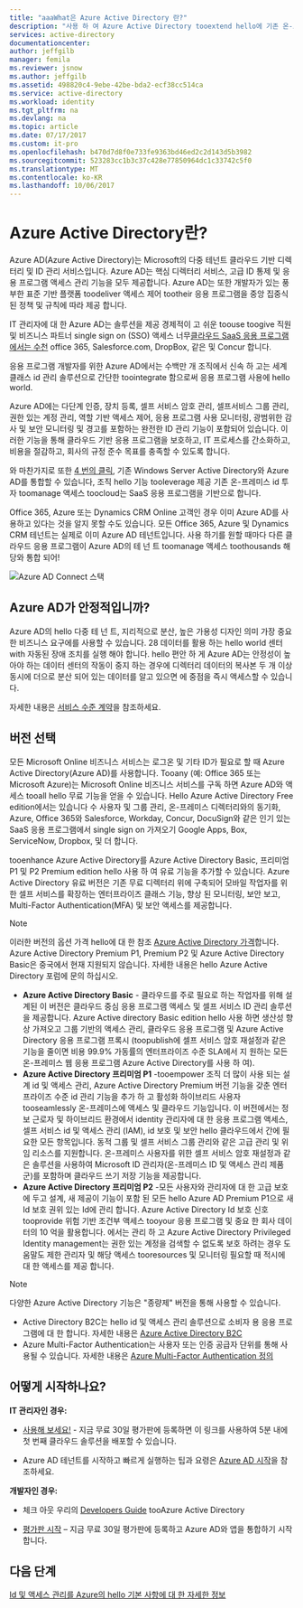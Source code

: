 ```yaml
---
title: "aaaWhat은 Azure Active Directory 란?"
description: "사용 하 여 Azure Active Directory tooextend hello에 기존 온-프레미스 id 클라우드 또는 Azure AD를 개발 응용 프로그램을 통합 합니다."
services: active-directory
documentationcenter: 
author: jeffgilb
manager: femila
ms.reviewer: jsnow
ms.author: jeffgilb
ms.assetid: 498820c4-9ebe-42be-bda2-ecf38cc514ca
ms.service: active-directory
ms.workload: identity
ms.tgt_pltfrm: na
ms.devlang: na
ms.topic: article
ms.date: 07/17/2017
ms.custom: it-pro
ms.openlocfilehash: b470d7d8f0e733fe9363bd46ed2c2d143d5b3982
ms.sourcegitcommit: 523283cc1b3c37c428e77850964dc1c33742c5f0
ms.translationtype: MT
ms.contentlocale: ko-KR
ms.lasthandoff: 10/06/2017
---
```

# <a name="what-is-azure-active-directory"></a>Azure Active Directory란?
Azure AD(Azure Active Directory)는 Microsoft의 다중 테넌트 클라우드 기반 디렉터리 및 ID 관리 서비스입니다. Azure AD는 핵심 디렉터리 서비스, 고급 ID 통제 및 응용 프로그램 액세스 관리 기능을 모두 제공합니다. Azure AD는 또한 개발자가 있는 풍부한 표준 기반 플랫폼 toodeliver 액세스 제어 tootheir 응용 프로그램을 중앙 집중식된 정책 및 규칙에 따라 제공 합니다. 

IT 관리자에 대 한 Azure AD는 솔루션을 제공 경제적이 고 쉬운 toouse toogive 직원 및 비즈니스 파트너 single sign on (SSO) 액세스 너무[클라우드 SaaS 응용 프로그램에서는 수천](active-directory-saas-tutorial-list.md) office 365, Salesforce.com, DropBox, 같은 및 Concur 합니다.

응용 프로그램 개발자를 위한 Azure AD에서는 수백만 개 조직에서 신속 하 고는 세계 클래스 id 관리 솔루션으로 간단한 toointegrate 함으로써 응용 프로그램 사용에 hello world.

Azure AD에는 다단계 인증, 장치 등록, 셀프 서비스 암호 관리, 셀프서비스 그룹 관리, 권한 있는 계정 관리, 역할 기반 액세스 제어, 응용 프로그램 사용 모니터링, 광범위한 감사 및 보안 모니터링 및 경고를 포함하는 완전한 ID 관리 기능이 포함되어 있습니다. 이러한 기능을 통해 클라우드 기반 응용 프로그램을 보호하고, IT 프로세스를 간소화하고, 비용을 절감하고, 회사의 규정 준수 목표를 충족할 수 있도록 합니다.

와 마찬가지로 또한 [4 번의 클릭](./connect/active-directory-aadconnect-get-started-express.md), 기존 Windows Server Active Directory와 Azure AD를 통합할 수 있습니다, 조직 hello 기능 tooleverage 제공 기존 온-프레미스 id 투자 toomanage 액세스 toocloud는 SaaS 응용 프로그램을 기반으로 합니다.

Office 365, Azure 또는 Dynamics CRM Online 고객인 경우 이미 Azure AD를 사용하고 있다는 것을 알지 못할 수도 있습니다. 모든 Office 365, Azure 및 Dynamics CRM 테넌트는 실제로 이미 Azure AD 테넌트입니다. 사용 하기를 원할 때마다 다른 클라우드 응용 프로그램이 Azure AD의 테 넌 트 toomanage 액세스 toothousands 해당와 통합 되어!

![Azure AD Connect 스택](./media/active-directory-whatis/Azure_Active_Directory.png)

## <a name="how-reliable-is-azure-ad"></a>Azure AD가 안정적입니까?
Azure AD의 hello 다중 테 넌 트, 지리적으로 분산, 높은 가용성 디자인 의미 가장 중요 한 비즈니스 요구에를 사용할 수 있습니다. 28 데이터를 활용 하는 hello world 센터 with 자동된 장애 조치를 실행 해야 합니다. hello 편안 하 게 Azure AD는 안정성이 높아야 하는 데이터 센터의 작동이 중지 하는 경우에 디렉터리 데이터의 복사본 두 개 이상 동시에 더으로 분산 되어 있는 데이터를 알고 있으면 에 중점을 즉시 액세스할 수 있습니다.

자세한 내용은 [서비스 수준 계약](https://azure.microsoft.com/support/legal/sla/)을 참조하세요.

## <a name="choose-an-edition"></a>버전 선택
모든 Microsoft Online 비즈니스 서비스는 로그온 및 기타 ID가 필요로 할 때 Azure Active Directory(Azure AD)를 사용합니다. Tooany (예: Office 365 또는 Microsoft Azure)는 Microsoft Online 비즈니스 서비스를 구독 하면 Azure AD와 액세스 tooall hello 무료 기능을 얻을 수 있습니다. Hello Azure Active Directory Free edition에서는 있습니다 수 사용자 및 그룹 관리, 온-프레미스 디렉터리와의 동기화, Azure, Office 365와 Salesforce, Workday, Concur, DocuSign와 같은 인기 있는 SaaS 응용 프로그램에서 single sign on 가져오기 Google Apps, Box, ServiceNow, Dropbox, 및 더 합니다. 

tooenhance Azure Active Directory를 Azure Active Directory Basic, 프리미엄 P1 및 P2 Premium edition hello 사용 하 여 유료 기능을 추가할 수 있습니다. Azure Active Directory 유료 버전은 기존 무료 디렉터리 위에 구축되어 모바일 작업자를 위한 셀프 서비스를 확장하는 엔터프라이즈 클래스 기능, 향상 된 모니터링, 보안 보고, Multi-Factor Authentication(MFA) 및 보안 액세스를 제공합니다.

> [!NOTE]
> 이러한 버전의 옵션 가격 hello에 대 한 참조 [Azure Active Directory 가격](https://azure.microsoft.com/pricing/details/active-directory/)합니다. Azure Active Directory Premium P1, Premium P2 및 Azure Active Directory Basic은 중국에서 현재 지원되지 않습니다. 자세한 내용은 hello Azure Active Directory 포럼에 문의 하십시오.
>

* **Azure Active Directory Basic** - 클라우드를 주로 필요로 하는 작업자를 위해 설계된 이 버전은 클라우드 중심 응용 프로그램 액세스 및 셀프 서비스 ID 관리 솔루션을 제공합니다. Azure Active directory Basic edition hello 사용 하면 생산성 향상 가져오고 그룹 기반의 액세스 관리, 클라우드 응용 프로그램 및 Azure Active Directory 응용 프로그램 프록시 (toopublish에 셀프 서비스 암호 재설정과 같은 기능을 줄이면 비용 99.9% 가동률의 엔터프라이즈 수준 SLA에서 지 원하는 모든 온-프레미스 웹 응용 프로그램 Azure Active Directory를 사용 하 여).
* **Azure Active Directory 프리미엄 P1** -tooempower 조직 더 많이 사용 되는 설계 id 및 액세스 관리, Azure Active Directory Premium 버전 기능을 갖춘 엔터프라이즈 수준 id 관리 기능을 추가 하 고 활성화 하이브리드 사용자 tooseamlessly 온-프레미스에 액세스 및 클라우드 기능입니다. 이 버전에서는 정보 근로자 및 하이브리드 환경에서 identity 관리자에 대 한 응용 프로그램 액세스, 셀프 서비스 id 및 액세스 관리 (IAM), id 보호 및 보안 hello 클라우드에서 간에 필요한 모든 항목입니다. 동적 그룹 및 셀프 서비스 그룹 관리와 같은 고급 관리 및 위임 리소스를 지원합니다. 온-프레미스 사용자를 위한 셀프 서비스 암호 재설정과 같은 솔루션을 사용하여 Microsoft ID 관리자(온-프레미스 ID 및 액세스 관리 제품군)를 포함하며 클라우드 쓰기 저장 기능을 제공합니다.
* **Azure Active Directory 프리미엄 P2** -모든 사용자와 관리자에 대 한 고급 보호에 두고 설계, 새 제공이 기능이 포함 된 모든 hello Azure AD Premium P1으로 새 Id 보호 권위 있는 Id에 관리 합니다. Azure Active Directory Id 보호 신호 tooprovide 위험 기반 조건부 액세스 tooyour 응용 프로그램 및 중요 한 회사 데이터의 10 억을 활용합니다. 에서는 관리 하 고 Azure Active Directory Privileged Identity management는 권한 있는 계정을 검색할 수 없도록 보호 하려는 경우 도움말도 제한 관리자 및 해당 액세스 tooresources 및 모니터링 필요할 때 적시에 대 한 액세스를 제공 합니다.  

> [!NOTE]
> 다양한 Azure Active Directory 기능은 "종량제" 버전을 통해 사용할 수 있습니다.
>
> * Active Directory B2C는 hello id 및 액세스 관리 솔루션으로 소비자 용 응용 프로그램에 대 한 합니다. 자세한 내용은 [Azure Active Directory B2C](https://azure.microsoft.com/documentation/services/active-directory-b2c/)
> * Azure Multi-Factor Authentication는 사용자 또는 인증 공급자 단위를 통해 사용될 수 있습니다. 자세한 내용은 [Azure Multi-Factor Authentication 정의](../multi-factor-authentication/multi-factor-authentication.md)
>

## <a name="how-can-i-get-started"></a>어떻게 시작하나요?

**IT 관리자인 경우:**

* [사용해 보세요!](https://azure.microsoft.com/trial/get-started-active-directory/) - 지금 무료 30일 평가판에 등록하면 이 링크를 사용하여 5분 내에 첫 번째 클라우드 솔루션을 배포할 수 있습니다.

* Azure AD 테넌트를 시작하고 빠르게 실행하는 팁과 요령은 [Azure AD 시작](https://docs.microsoft.com/azure/active-directory/active-directory-get-started-premium)을 참조하세요.

**개발자인 경우:**
 
* 체크 아웃 우리의 [Developers Guide](active-directory-developers-guide.md) tooAzure Active Directory

* [평가판 시작](https://azure.microsoft.com/trial/get-started-active-directory/) – 지금 무료 30일 평가판에 등록하고 Azure AD와 앱을 통합하기 시작합니다.

## <a name="next-steps"></a>다음 단계
[Id 및 액세스 관리를 Azure의 hello 기본 사항에 대 한 자세한 정보](https://docs.microsoft.com/azure/active-directory/identity-fundamentals)
